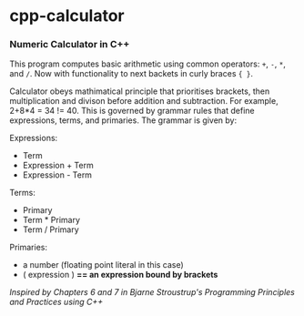 # cpp-calculator
### Numeric Calculator in C++

This program computes basic arithmetic using common operators: `+`, `-`, `*`, and `/`. Now with functionality to next backets in curly braces `{ }`.

Calculator obeys mathimatical principle that prioritises brackets, then multiplication and divison before addition and subtraction. For example, 2+8*4 = 34 != 40. This is governed by grammar rules that define expressions, terms, and primaries. The grammar is given by:

Expressions:
- Term
- Expression + Term
- Expression - Term

Terms:
- Primary
- Term * Primary
- Term / Primary

Primaries:
- a number (floating point literal in this case)
- ( expression ) **== an expression bound by brackets**

_Inspired by Chapters 6 and 7 in Bjarne Stroustrup's Programming Principles and Practices using C++_
